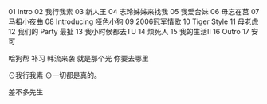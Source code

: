 01 Intro
02 我行我素
03 新人王
04 志玲姊姊来找我
05 我爱台妹
06 毋忘在莒
07 马祖小夜曲
08 Introducing 哑色小狗
09 2006冠军情歌
10 Tiger Style
11 母老虎
12 我们的 Party 最扯
13 我小时候都去TU
14 烦死人
15 我的生活II
16 Outro
17 安可

哈狗帮
补习
韩流来袭
就是那个光
你要去哪里



<wake up>
⊙我行我素
⊙一切都是真的。

差不多先生
